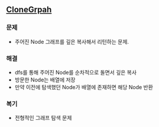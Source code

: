 ## [CloneGrpah](https://leetcode.com/problems/clone-graph/?envType=problem-list-v2&envId=rab78cw1)

### 문제
- 주어진 Node 그래프를 깊은 복사해서 리턴하는 문제.

### 해결
- dfs를 통해 주어진 Node를 순차적으로 돌면서 깊은 복사
- 방문한 Node는 배열에 저장
- 만약 이전에 탐색했던 Node가 배열에 존재하면 해당 Node 반환

### 복기
- 전형적인 그래프 탐색 문제
